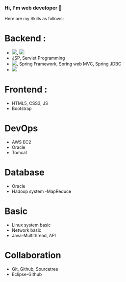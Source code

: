 ### Hi, I'm web developer 👋

Here are my Skills as follows;

# Backend :
- <img src="https://img.shields.io/badge/Java-007396?style=flat-square&logo=Java&logoColor=white"/></a>, <img src="https://img.shields.io/badge/Python-3766AB?style=flat-square&logo=Python&logoColor=white"/></a>
- JSP, Servlet Programming
- <img src="https://img.shields.io/badge/Spring-6DB33F?style=flat-square&logo=Spring&logoColor=white"/></a>, Spring Framework, Spring web MVC, Spring JDBC
- <img src="https://img.shields.io/badge/Ecilpse IDE-2C2255?style=flat-square&logo=Eclipse IDE&logoColor=white"/></a>

# Frontend :
- HTML5, CSS3, JS
- Bootstrap

# DevOps
- AWS EC2
- Oracle
- Tomcat

# Database
- Oracle
- Hadoop system -MapReduce

# Basic
- Linux system basic
- Network basic
- Java-Multithread, API

# Collaboration
- Git, Github, Sourcetree
- Eclipse-Github
